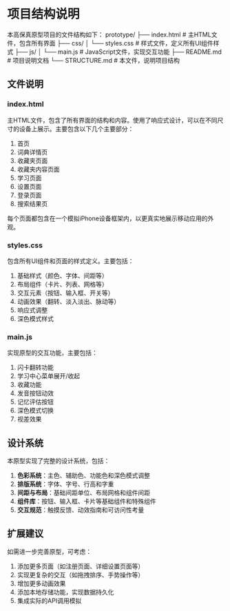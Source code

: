 # 项目结构说明

本高保真原型项目的文件结构如下：
prototype/ ├── index.html # 主HTML文件，包含所有界面 ├── css/ │ └── styles.css # 样式文件，定义所有UI组件样式 ├── js/ │ └── main.js # JavaScript文件，实现交互功能 ├── README.md # 项目说明文档 └── STRUCTURE.md # 本文件，说明项目结构


## 文件说明

### index.html

主HTML文件，包含了所有界面的结构和内容。使用了响应式设计，可以在不同尺寸的设备上展示。主要包含以下几个主要部分：

1. 首页
2. 词典详情页
3. 收藏夹页面
4. 收藏夹内容页面
5. 学习页面
6. 设置页面
7. 登录页面
8. 搜索结果页

每个页面都包含在一个模拟iPhone设备框架内，以更真实地展示移动应用的外观。

### styles.css

包含所有UI组件和页面的样式定义。主要包括：

1. 基础样式（颜色、字体、间距等）
2. 布局组件（卡片、列表、网格等）
3. 交互元素（按钮、输入框、开关等）
4. 动画效果（翻转、淡入淡出、脉动等）
5. 响应式调整
6. 深色模式样式

### main.js

实现原型的交互功能，主要包括：

1. 闪卡翻转功能
2. 学习中心菜单展开/收起
3. 收藏功能
4. 发音按钮动效
5. 记忆评估按钮
6. 深色模式切换
7. 视差效果

## 设计系统

本原型实现了完整的设计系统，包括：

1. **色彩系统**：主色、辅助色、功能色和深色模式调整
2. **排版系统**：字体、字号、行高和字重
3. **间距与布局**：基础间距单位、布局网格和组件间距
4. **组件库**：按钮、输入框、卡片等基础组件和特殊组件
5. **交互规范**：触摸反馈、动效指南和可访问性考量

## 扩展建议

如需进一步完善原型，可考虑：

1. 添加更多页面（如注册页面、详细设置页面等）
2. 实现更复杂的交互（如拖拽排序、手势操作等）
3. 增加更多动画效果
4. 添加本地存储功能，实现数据持久化
5. 集成实际的API调用模拟